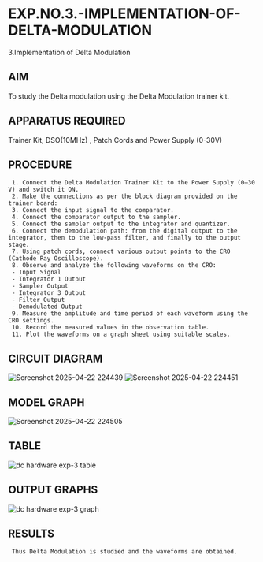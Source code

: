# EXP.NO.3.-IMPLEMENTATION-OF-DELTA-MODULATION

3.Implementation of Delta Modulation 
  
## AIM    
 To study the Delta modulation using the Delta Modulation trainer kit. 
## APPARATUS REQUIRED
Trainer Kit, DSO(10MHz) , Patch Cords and Power Supply (0-30V)   
## PROCEDURE
```
 1. Connect the Delta Modulation Trainer Kit to the Power Supply (0–30 V) and switch it ON.
 2. Make the connections as per the block diagram provided on the trainer board:
 3. Connect the input signal to the comparator.
 4. Connect the comparator output to the sampler.
 5. Connect the sampler output to the integrator and quantizer.
 6. Connect the demodulation path: from the digital output to the integrator, then to the low-pass filter, and finally to the output stage.
 7. Using patch cords, connect various output points to the CRO (Cathode Ray Oscilloscope).
 8. Observe and analyze the following waveforms on the CRO:
 - Input Signal
 - Integrator 1 Output
 - Sampler Output
 - Integrator 3 Output
 - Filter Output
 - Demodulated Output
 9. Measure the amplitude and time period of each waveform using the CRO settings.
 10. Record the measured values in the observation table.
 11. Plot the waveforms on a graph sheet using suitable scales.
```
## CIRCUIT DIAGRAM
![Screenshot 2025-04-22 224439](https://github.com/user-attachments/assets/2e1ffed5-9437-4de4-ac2e-70e7a698c255)
![Screenshot 2025-04-22 224451](https://github.com/user-attachments/assets/a3ecc88e-7fc1-4872-a701-86bf767d16a5)

## MODEL GRAPH
![Screenshot 2025-04-22 224505](https://github.com/user-attachments/assets/03451720-f1e1-4dcc-ae01-c1358a30fd8d)

## TABLE
![dc hardware exp-3 table](https://github.com/user-attachments/assets/2755d798-e037-46a4-b5bb-275d78832da4)

## OUTPUT GRAPHS
![dc hardware exp-3 graph](https://github.com/user-attachments/assets/2622cf46-ab3d-4af5-a0b3-a8376455ec0d)

## RESULTS
```
 Thus Delta Modulation is studied and the waveforms are obtained.
```

